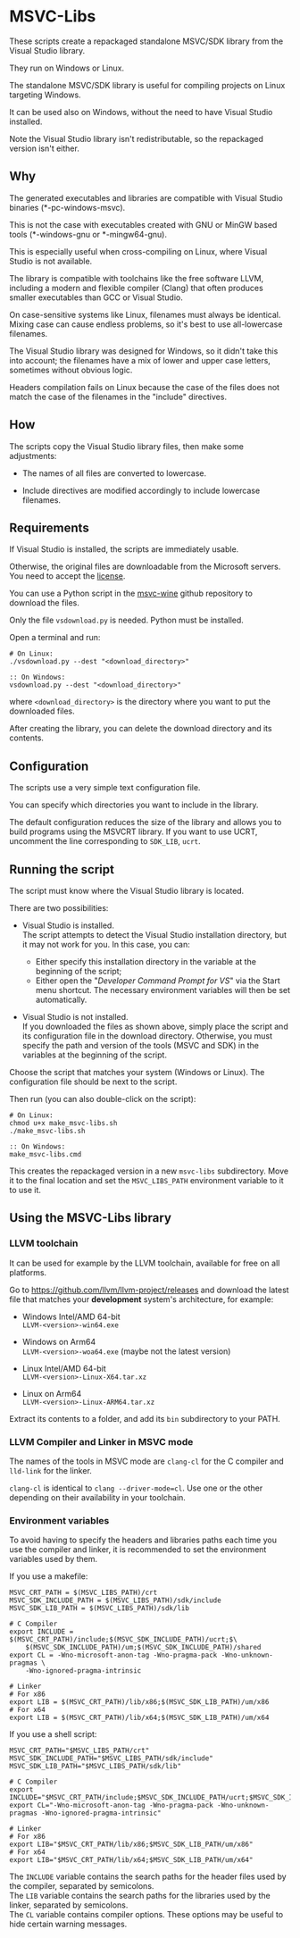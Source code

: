 MSVC-Libs
=========

These scripts create a repackaged standalone MSVC/SDK library from the Visual
Studio library.

They run on Windows or Linux.

The standalone MSVC/SDK library is useful for compiling projects on Linux 
targeting Windows.

It can be used also on Windows, without the need to have Visual Studio installed.

Note the Visual Studio library isn't redistributable, so the repackaged version
isn't either.


Why
---

The generated executables and libraries are compatible with Visual Studio 
binaries (*-pc-windows-msvc).

This is not the case with executables created with GNU or MinGW based tools
(*-windows-gnu or *-mingw64-gnu).

This is especially useful when cross-compiling on Linux, where Visual Studio is
not available.

The library is compatible with toolchains like the free software LLVM, including
a modern and flexible compiler (Clang) that often produces smaller executables
than GCC or Visual Studio.

On case-sensitive systems like Linux, filenames must always be identical.
Mixing case can cause endless problems, so it's best to use all-lowercase
filenames.

The Visual Studio library was designed for Windows, so it didn't take this into
account; the filenames have a mix of lower and upper case letters, sometimes
without obvious logic.

Headers compilation fails on Linux because the case of the files does not match
the case of the filenames in the "include" directives.


How
---

The scripts copy the Visual Studio library files, then make some adjustments:

- The names of all files are converted to lowercase.

- Include directives are modified accordingly to include lowercase filenames.


Requirements
------------

If Visual Studio is installed, the scripts are immediately usable.

Otherwise, the original files are downloadable from the Microsoft servers. You
need to accept the [license](
https://visualstudio.microsoft.com/en/license-terms/vs2022-ga-community/).

You can use a Python script in the [msvc-wine](https://github.com/mstorsjo/msvc-wine)
github repository to download the files.

Only the file `vsdownload.py` is needed. Python must be installed.

Open a terminal and run:

	# On Linux:
	./vsdownload.py --dest "<download_directory>"
	
	:: On Windows:
	vsdownload.py --dest "<download_directory>"

where `<download_directory>` is the directory where you want to put the
downloaded files.

After creating the library, you can delete the download directory and its
contents.



Configuration
-------------

The scripts use a very simple text configuration file.

You can specify which directories you want to include in the library.

The default configuration reduces the size of the library and allows you
to build programs using the MSVCRT library. If you want to use UCRT, 
uncomment the line corresponding to `SDK_LIB`, `ucrt`.


Running the script
------------------

The script must know where the Visual Studio library is located.

There are two possibilities:

- Visual Studio is installed.  
The script attempts to detect the Visual Studio installation directory,
but it may not work for you.
In this case, you can:
  * Either specify this installation directory in the variable at the beginning of the script;
  * Either open the "_Developer Command Prompt for VS_" via the Start menu shortcut. The necessary environment variables will then be set automatically.

- Visual Studio is not installed.  
If you downloaded the files as shown above, simply place the script and its 
configuration file in the download directory. 
Otherwise, you must specify the path and version of the tools (MSVC and SDK)
in the variables at the beginning of the script.

Choose the script that matches your system (Windows or Linux).
The configuration file should be next to the script.

Then run (you can also double-click on the script):

	# On Linux:
	chmod u+x make_msvc-libs.sh
	./make_msvc-libs.sh
	
	:: On Windows:
	make_msvc-libs.cmd

This creates the repackaged version in a new `msvc-libs` subdirectory.
Move it to the final location and set the `MSVC_LIBS_PATH` environment 
variable to it to use it.



Using the MSVC-Libs library
---------------------------

### LLVM toolchain
It can be used for example by the LLVM toolchain, available for free on all
platforms.

Go to <https://github.com/llvm/llvm-project/releases> and download the latest
file that matches your __development__ system's architecture, for example:  

- Windows Intel/AMD 64-bit  
`LLVM-<version>-win64.exe`

- Windows on Arm64  
`LLVM-<version>-woa64.exe` (maybe not the latest version)

- Linux Intel/AMD 64-bit   
`LLVM-<version>-Linux-X64.tar.xz`

- Linux on Arm64  
`LLVM-<version>-Linux-ARM64.tar.xz`

Extract its contents to a folder, and add its `bin` subdirectory to your PATH.


### LLVM Compiler and Linker in MSVC mode

The names of the tools in MSVC mode are `clang-cl` for the C compiler and 
`lld-link` for the linker.

`clang-cl` is identical to `clang --driver-mode=cl`.
Use one or the other depending on their availability in your toolchain.


### Environment variables

To avoid having to specify the headers and libraries paths each time you use
the compiler and linker, it is recommended to set the environment variables
used by them.

If you use a makefile:

	MSVC_CRT_PATH = $(MSVC_LIBS_PATH)/crt
	MSVC_SDK_INCLUDE_PATH = $(MSVC_LIBS_PATH)/sdk/include
	MSVC_SDK_LIB_PATH = $(MSVC_LIBS_PATH)/sdk/lib

	# C Compiler
	export INCLUDE = $(MSVC_CRT_PATH)/include;$(MSVC_SDK_INCLUDE_PATH)/ucrt;$\
		$(MSVC_SDK_INCLUDE_PATH)/um;$(MSVC_SDK_INCLUDE_PATH)/shared
	export CL = -Wno-microsoft-anon-tag -Wno-pragma-pack -Wno-unknown-pragmas \
		-Wno-ignored-pragma-intrinsic

	# Linker
	# For x86
	export LIB = $(MSVC_CRT_PATH)/lib/x86;$(MSVC_SDK_LIB_PATH)/um/x86
	# For x64
	export LIB = $(MSVC_CRT_PATH)/lib/x64;$(MSVC_SDK_LIB_PATH)/um/x64


If you use a shell script:

	MSVC_CRT_PATH="$MSVC_LIBS_PATH/crt"
	MSVC_SDK_INCLUDE_PATH="$MSVC_LIBS_PATH/sdk/include"
	MSVC_SDK_LIB_PATH="$MSVC_LIBS_PATH/sdk/lib"

	# C Compiler
	export INCLUDE="$MSVC_CRT_PATH/include;$MSVC_SDK_INCLUDE_PATH/ucrt;$MSVC_SDK_INCLUDE_PATH/um;$MSVC_SDK_INCLUDE_PATH/shared"
	export CL="-Wno-microsoft-anon-tag -Wno-pragma-pack -Wno-unknown-pragmas -Wno-ignored-pragma-intrinsic"

	# Linker
	# For x86
	export LIB="$MSVC_CRT_PATH/lib/x86;$MSVC_SDK_LIB_PATH/um/x86"
	# For x64
	export LIB="$MSVC_CRT_PATH/lib/x64;$MSVC_SDK_LIB_PATH/um/x64"

The `INCLUDE` variable contains the search paths for the header files used by
the compiler, separated by semicolons.  
The `LIB` variable contains the search paths for the libraries used by the
linker, separated by semicolons.  
The `CL` variable contains compiler options. These options may be useful to
hide certain warning messages.
